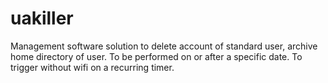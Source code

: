 # uakiller
Management software solution to delete account of standard user, archive home directory of user. To be performed on or after a specific date. To trigger without wifi on a recurring timer.
